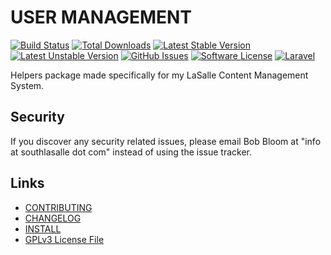 # USER MANAGEMENT

[![Build Status](https://img.shields.io/travis/lasallecms/lasallecms-l5-helpers-pkg/master.svg?style=flat-square)](https://travis-ci.org/lasallecms/lasallecms-l5-helpers-pkg)
[![Total Downloads](https://img.shields.io/packagist/dt/lasallecms/helpers.svg?style=flat-square)](https://packagist.org/packages/lasallecms/helpers)
[![Latest Stable Version](https://poser.pugx.org/lasallecms/helpers/v/stable.svg)](https://packagist.org/packages/lasallecms/helpers)
[![Latest Unstable Version](https://poser.pugx.org/lasallecms/helpers/v/unstable.svg)](https://packagist.org/packages/lasallecms/helpers)
[![GitHub Issues](https://img.shields.io/github/issues/lasallecms/lasallecms-l5-helpers-pkg.svg)](https://github.com/lasallecms/lasallecms-l5-helpers-pkg/issues)
[![Software License](https://img.shields.io/badge/license-GPLv3-brightgreen.svg?style=flat-square)](LICENSE.md)
[![Laravel](https://img.shields.io/badge/Laravel-v5-brightgreen.svg?style=flat-square)](http://laravel.com)


Helpers package made specifically for my LaSalle Content Management System. 


## Security

If you discover any security related issues, please email Bob Bloom at "info at southlasalle dot com" instead of using the issue tracker.


## Links

* [CONTRIBUTING](CONTRIBUTING.md)
* [CHANGELOG](CHANGELOG.md)
* [INSTALL](INSTALL.md)
* [GPLv3 License File](LICENSE.md)



